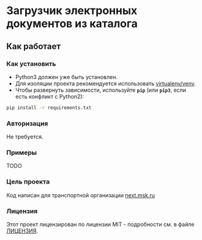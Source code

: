 # Загрузчик электронных документов из каталога

## Как работает

### Как установить
* Python3 должен уже быть установлен.
* Для изоляции проекта рекомендуется использовать [virtualenv/venv](https://docs.python.org/3/library/venv.html).
* Чтобы развернуть зависимости, используйте **`pip`** (или **`pip3`**, если есть конфликт с Python2):

```bash
pip install -r requirements.txt
```
### Авторизация
Не требуется.

### Примеры
TODO

### Цель проекта

Код написан для транспортной организации [next.msk.ru](https://next.msk.ru)

### Лицензия

Этот проект лицензирован по лицензии MIT - подробности см. в файле [ЛИЦЕНЗИЯ](LICENSE).

